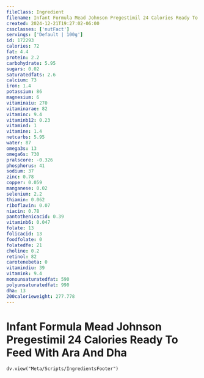 ```yaml
---
fileClass: Ingredient
filename: Infant Formula Mead Johnson Pregestimil 24 Calories Ready To Feed With Ara And Dha
created: 2024-12-21T19:27:02-06:00
cssclasses: ['nutFact']
servings: ['Default | 100g']
id: 172293
calories: 72
fat: 4.4
protein: 2.2
carbohydrate: 5.95
sugars: 0.02
saturatedfats: 2.6
calcium: 73
iron: 1.4
potassium: 86
magnesium: 6
vitaminaiu: 270
vitaminarae: 82
vitaminc: 9.4
vitaminb12: 0.23
vitamind: 1
vitamine: 1.4
netcarbs: 5.95
water: 87
omega3s: 13
omega6s: 730
pralscore: -0.326
phosphorus: 41
sodium: 37
zinc: 0.78
copper: 0.059
manganese: 0.02
selenium: 2.2
thiamin: 0.062
riboflavin: 0.07
niacin: 0.78
pantothenicacid: 0.39
vitaminb6: 0.047
folate: 13
folicacid: 13
foodfolate: 0
folatedfe: 21
choline: 0.2
retinol: 82
carotenebeta: 0
vitamindiu: 39
vitamink: 9.4
monounsaturatedfat: 590
polyunsaturatedfat: 990
dha: 13
200calorieweight: 277.778
---
```


# Infant Formula Mead Johnson Pregestimil 24 Calories Ready To Feed With Ara And Dha

```dataviewjs
dv.view("Meta/Scripts/IngredientsFooter")
```